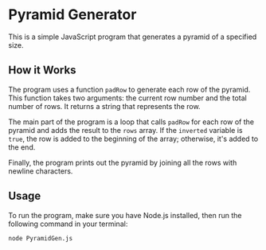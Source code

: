 # Pyramid Generator

This is a simple JavaScript program that generates a pyramid of a specified size.

## How it Works

The program uses a function `padRow` to generate each row of the pyramid. This function takes two arguments: the current row number and the total number of rows. It returns a string that represents the row.

The main part of the program is a loop that calls `padRow` for each row of the pyramid and adds the result to the `rows` array. If the `inverted` variable is `true`, the row is added to the beginning of the array; otherwise, it's added to the end.

Finally, the program prints out the pyramid by joining all the rows with newline characters.

## Usage

To run the program, make sure you have Node.js installed, then run the following command in your terminal:

```bash
node PyramidGen.js